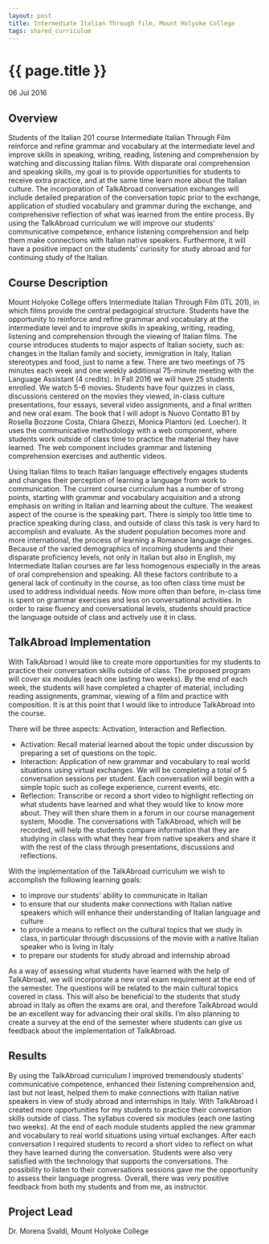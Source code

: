 ```yaml
---
layout: post
title: Intermediate Italian Through film, Mount Holyoke College
tags: shared_curriculum
---
```


# {{ page.title }}

06 Jul 2016

## Overview

Students of the Italian 201 course Intermediate Italian Through Film reinforce and refine grammar and vocabulary at the intermediate level and improve skills in speaking, writing, reading, listening and comprehension by watching and discussing Italian films. With disparate oral comprehension and speaking skills, my goal is to provide opportunities for students to receive extra practice, and at the same time learn more about the Italian culture. The incorporation of TalkAbroad conversation exchanges will include detailed preparation of the conversation topic prior to the exchange, application of studied vocabulary and grammar during the exchange, and comprehensive reflection of what was learned from the entire process. By using the TalkAbroad curriculum we will improve our students’ communicative competence, enhance listening comprehension and help them make connections with Italian native speakers. Furthermore, it will have a positive impact on the students’ curiosity for study abroad and for continuing study of the Italian.

## Course Description

Mount Holyoke College offers Intermediate Italian Through Film (ITL 201), in which films provide the central pedagogical structure. Students have the opportunity to reinforce and refine grammar and vocabulary at the intermediate level and to improve skills in speaking, writing, reading, listening and comprehension through the viewing of Italian films. The course introduces students to major aspects of Italian society, such as: changes in the Italian family and society, immigration in Italy, Italian stereotypes and food, just to name a few. There are two meetings of 75 minutes each week and one weekly additional 75-minute meeting with the Language Assistant (4 credits). In Fall 2016 we will have 25 students enrolled. We watch 5-6 movies. Students have four quizzes in class, discussions centered on the movies they viewed, in-class culture presentations, four essays, several video assignments, and a final written and new oral exam. The book that I will adopt is Nuovo Contatto B1 by Rosella Bozzone Costa, Chiara Ghezzi, Monica Piantoni (ed. Loecher). It uses the communicative methodology with a web component, where students work outside of class time to practice the material they have learned. The web component includes grammar and listening comprehension exercises and authentic videos.

Using Italian films to teach Italian language effectively engages students and changes their perception of learning a language from work to communication. The current course curriculum has a number of strong points, starting with grammar and vocabulary acquisition and a strong emphasis on writing in Italian and learning about the culture. The weakest aspect of the course is the speaking part. There is simply too little time to practice speaking during class, and outside of class this task is very hard to accomplish and evaluate. As the student population becomes more and more international, the process of learning a Romance language changes. Because of the varied demographics of incoming students and their disparate proficiency levels, not only in Italian but also in English, my Intermediate Italian courses are far less homogenous especially in the areas of oral comprehension and speaking. All these factors contribute to a general lack of continuity in the course, as too often class time must be used to address individual needs. Now more often than before, in-class time is spent on grammar exercises and less on conversational activities. In order to raise fluency and conversational levels, students should practice the language outside of class and actively use it in class.

## TalkAbroad Implementation

With TalkAbroad I would like to create more opportunities for my students to practice their conversation skills outside of class. The proposed program will cover six modules (each one lasting two weeks). By the end of each week, the students will have completed a chapter of material, including reading assignments, grammar, viewing of a film and practice with composition. It is at this point that I would like to introduce TalkAbroad into the course.

There will be three aspects: Activation, Interaction and Reflection.

* Activation: Recall material learned about the topic under discussion by preparing a set of questions on the topic.
* Interaction: Application of new grammar and vocabulary to real world situations using virtual exchanges. We will be completing a total of 5 conversation sessions per student. Each conversation will begin with a simple topic such as college experience, current events, etc.
* Reflection: Transcribe or record a short video to highlight reflecting on what students have learned and what they would like to know more about. They will then share them in a forum in our course management system, Moodle. The conversations with TalkAbroad, which will be recorded, will help the students compare information that they are studying in class with what they hear from native speakers and share it with the rest of the class through presentations, discussions and reflections.

With the implementation of the TalkAbroad curriculum we wish to accomplish the following learning goals:

* to improve our students’ ability to communicate in Italian
* to ensure that our students make connections with Italian native speakers which will enhance their understanding of Italian language and culture
* to provide a means to reflect on the cultural topics that we study in class, in particular through discussions of the movie with a native Italian speaker who is living in Italy
* to prepare our students for study abroad and internship abroad

As a way of assessing what students have learned with the help of TalkAbroad, we will incorporate a new oral exam requirement at the end of the semester. The questions will be related to the main cultural topics covered in class. This will also be beneficial to the students that study abroad in Italy as often the exams are oral, and therefore TalkAbroad would be an excellent way for advancing their oral skills. I’m also planning to create a survey at the end of the semester where students can give us feedback about the implementation of TalkAbroad.

## Results

By using the TalkAbroad curriculum I improved tremendously students’ communicative competence, enhanced their listening comprehension and, last but not least, helped them to make connections with Italian native speakers in view of study abroad and internships in Italy. With TalkAbroad I created more opportunities for my students to practice their conversation skills outside of class. The syllabus covered six modules (each one lasting two weeks). At the end of each module students applied the new grammar and vocabulary to real world situations using virtual exchanges. After each conversation I required students to record a short video to reflect on what they have learned during the conversation. Students were also very satisfied with the technology that supports the conversations. The possibility to listen to their conversations sessions gave me the opportunity to assess their language progress. Overall, there was very positive feedback from both my students and from me, as instructor.

## Project Lead

Dr. Morena Svaldi, Mount Holyoke College